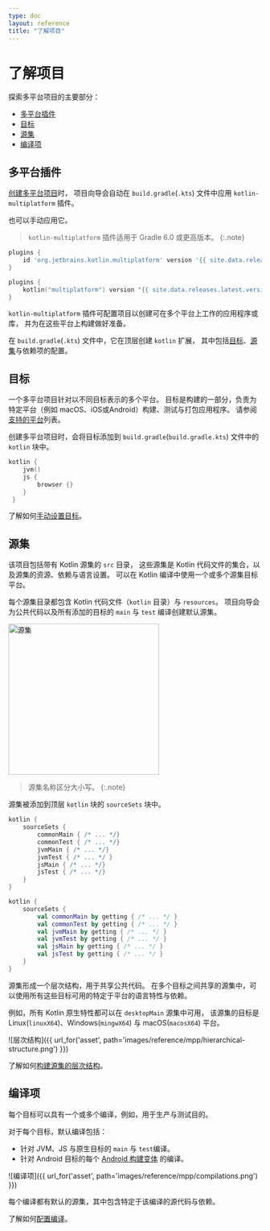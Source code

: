 ```yaml
---
type: doc
layout: reference
title: "了解项目"
---
```


# 了解项目

探索多平台项目的主要部分：

* [多平台插件](#多平台插件)
* [目标](#目标)
* [源集](#源集)
* [编译项](#编译项)

## 多平台插件

[创建多平台项目](mpp-create-lib.html)时，
项目向导会自动在 `build.gradle`(`.kts`) 文件中应用 `kotlin-multiplatform` 插件。

也可以手动应用它。

> `kotlin-multiplatform` 插件适用于 Gradle 6.0 或更高版本。
{:.note}

<div class="multi-language-sample" data-lang="groovy">
<div class="sample" markdown="1" theme="idea" mode="groovy">

```groovy
plugins {
    id 'org.jetbrains.kotlin.multiplatform' version '{{ site.data.releases.latest.version }}'
}
```

</div>
</div>

<div class="multi-language-sample" data-lang="kotlin">
<div class="sample" markdown="1" theme="idea" mode="kotlin" data-highlight-only>

```kotlin
plugins {
    kotlin("multiplatform") version "{{ site.data.releases.latest.version }}"
}
```

</div>
</div>

`kotlin-multiplatform` 插件可配置项目以创建可在多个平台上工作的应用程序或库，
并为在这些平台上构建做好准备。

在 `build.gradle`(`.kts`) 文件中，它在顶层创建 `kotlin` 扩展，
其中包括[目标](#目标)、[源集](#源集)与依赖项的配置。


## 目标

一个多平台项目针对以不同目标表示的多个平台。
目标是构建的一部分，负责为特定平台（例如 macOS、iOS或Android）构建、测试与打包应用程序。
请参阅[支持的平台](mpp-supported-platforms.html)列表。

创建多平台项目时，会将目标添加到 `build.gradle`(`build.gradle.kts`) 文件中的 `kotlin` 块中。

<div class="sample" markdown="1" theme="idea" mode="kotlin" data-highlight-only>

```kotlin
kotlin {
    jvm()    
    js {
        browser {}
    }
 }
```

</div>

了解如何[手动设置目标](mpp-set-up-targets.html)。

## 源集

该项目包括带有 Kotlin 源集的 `src` 目录，
这些源集是 Kotlin 代码文件的集合，以及源集的资源、依赖与语言设置。
可以在 Kotlin 编译中使用一个或多个源集目标平台。

每个源集目录都包含 Kotlin 代码文件（`kotlin` 目录）与 `resources`。
项目向导会为公共代码以及所有添加的目标的 `main` 与 `test` 编译创建默认源集。

<img class="img-responsive" src="{{ url_for('asset', path='images/reference/mpp/source-sets.png' )}}" alt="源集" width="300"/>

> 源集名称区分大小写。
{:.note}

源集被添加到顶层 `kotlin` 块的 `sourceSets` 块中。

<div class="multi-language-sample" data-lang="groovy">
<div class="sample" markdown="1" theme="idea" mode="groovy">

```groovy
kotlin {
    sourceSets {
        commonMain { /* ... */} 
        commonTest { /* ... */}
        jvmMain { /* ... */}
        jvmTest { /* ... */ }
        jsMain { /* ... */}
        jsTest { /* ... */}    
    }
}
```

</div>
</div>

<div class="multi-language-sample" data-lang="kotlin">
<div class="sample" markdown="1" theme="idea" mode="kotlin" data-highlight-only>


```kotlin
kotlin {
    sourceSets {
        val commonMain by getting { /* ... */ }
        val commonTest by getting { /* ... */ }
        val jvmMain by getting { /* ... */ }
        val jvmTest by getting { /* ... */ } 
        val jsMain by getting { /* ... */ }
        val jsTest by getting { /* ... */ } 
    }
}
```

</div>
</div>

源集形成一个层次结构，用于共享公共代码。
在多个目标之间共享的源集中，可以使用所有这些目标可用的特定于平台的语言特性与依赖。

例如，所有 Kotlin 原生特性都可以在 `desktopMain` 源集中可用，
该源集的目标是 Linux(`linuxX64`)、Windows(`mingwX64`) 与 macOS(`macosX64`) 平台。

![层次结构]({{ url_for('asset', path='images/reference/mpp/hierarchical-structure.png') }})

了解如何[构建源集的层次结构](mpp-share-on-platforms.html#对相似平台共享代码)。

## 编译项

每个目标可以具有一个或多个编译，例如，用于生产与测试目的。

对于每个目标，默认编译包括：

*   针对 JVM、JS 与原生目标的 `main` 与 `test`编译。
*   针对 Android 目标的每个 [Android 构建变体](https://developer.android.com/studio/build/build-variants) 的编译。

![编译项]({{ url_for('asset', path='images/reference/mpp/compilations.png') }})

每个编译都有默认的源集，其中包含特定于该编译的源代码与依赖。

了解如何[配置编译](mpp-configure-compilations.html)。
